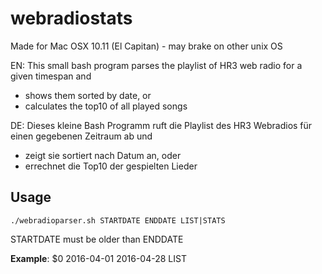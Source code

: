 # webradiostats  

Made for Mac OSX 10.11 (El Capitan) - may brake on other unix OS  

EN: This small bash program parses the playlist of HR3 web radio for a given timespan and
- shows them sorted by date, or
- calculates the top10 of all played songs  

DE: Dieses kleine Bash Programm ruft die Playlist des HR3 Webradios für einen gegebenen Zeitraum ab und 
- zeigt sie sortiert nach Datum an, oder
- errechnet die Top10 der gespielten Lieder

## Usage
```
./webradioparser.sh STARTDATE ENDDATE LIST|STATS  
```

STARTDATE must be older than ENDDATE  

**Example**: $0 2016-04-01 2016-04-28 LIST

